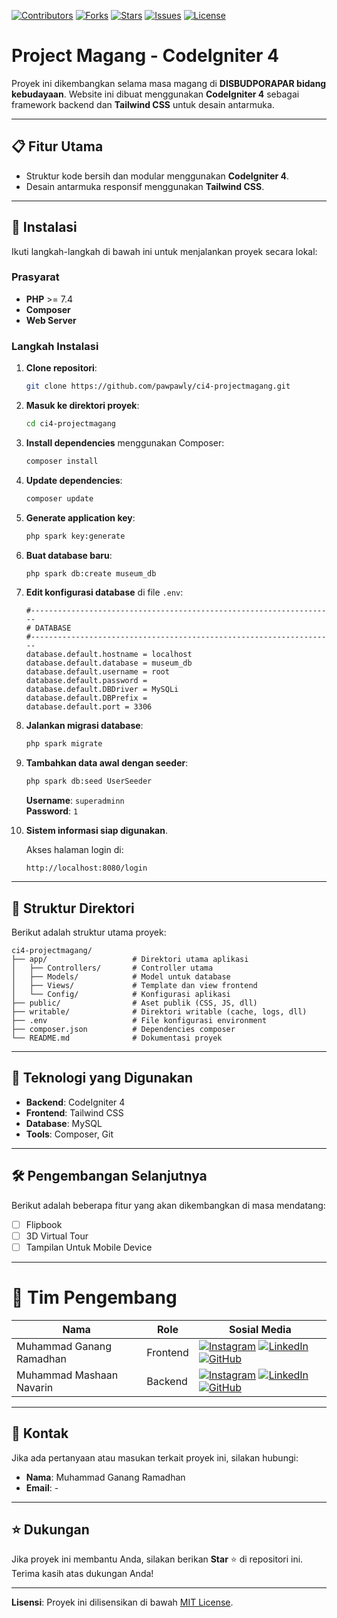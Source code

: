 [![Contributors](https://img.shields.io/github/contributors/pawpawly/ci4-projectmagang)](https://github.com/pawpawly/ci4-projectmagang/graphs/contributors)
[![Forks](https://img.shields.io/github/forks/pawpawly/ci4-projectmagang)](https://github.com/pawpawly/ci4-projectmagang/network/members)
[![Stars](https://img.shields.io/github/stars/pawpawly/ci4-projectmagang)](https://github.com/pawpawly/ci4-projectmagang/stargazers)
[![Issues](https://img.shields.io/github/issues/pawpawly/ci4-projectmagang)](https://github.com/pawpawly/ci4-projectmagang/issues)
[![License](https://img.shields.io/github/license/pawpawly/ci4-projectmagang)](LICENSE)

# Project Magang - CodeIgniter 4

Proyek ini dikembangkan selama masa magang di **DISBUDPORAPAR bidang kebudayaan**. Website ini dibuat menggunakan **CodeIgniter 4** sebagai framework backend dan **Tailwind CSS** untuk desain antarmuka.

---

## 📋 Fitur Utama
- Struktur kode bersih dan modular menggunakan **CodeIgniter 4**.
- Desain antarmuka responsif menggunakan **Tailwind CSS**.


---

## 🚀 Instalasi

Ikuti langkah-langkah di bawah ini untuk menjalankan proyek secara lokal:

### Prasyarat
- **PHP** >= 7.4
- **Composer**
- **Web Server** 

### Langkah Instalasi
1. **Clone repositori**:
   ```bash
   git clone https://github.com/pawpawly/ci4-projectmagang.git
   ```

2. **Masuk ke direktori proyek**:
   ```bash
   cd ci4-projectmagang
   ```

3. **Install dependencies** menggunakan Composer:
   ```bash
   composer install
   ```

4. **Update dependencies**:
   ```bash
   composer update
   ```

5. **Generate application key**:
   ```bash
   php spark key:generate
   ```

6. **Buat database baru**:
   ```bash
   php spark db:create museum_db
   ```

7. **Edit konfigurasi database** di file `.env`:
   ```plaintext
   #--------------------------------------------------------------------
   # DATABASE
   #--------------------------------------------------------------------
   database.default.hostname = localhost
   database.default.database = museum_db
   database.default.username = root
   database.default.password = 
   database.default.DBDriver = MySQLi
   database.default.DBPrefix =
   database.default.port = 3306
   ```

8. **Jalankan migrasi database**:
   ```bash
   php spark migrate
   ```

9. **Tambahkan data awal dengan seeder**:
   ```bash
   php spark db:seed UserSeeder
   ```
   **Username**: `superadminn`  
   **Password**: `1`

10. **Sistem informasi siap digunakan**.
    
    Akses halaman login di:
    ```
    http://localhost:8080/login
    ```

---

## 📂 Struktur Direktori
Berikut adalah struktur utama proyek:

```
ci4-projectmagang/
├── app/                   # Direktori utama aplikasi
│   ├── Controllers/       # Controller utama
│   ├── Models/            # Model untuk database
│   ├── Views/             # Template dan view frontend
│   └── Config/            # Konfigurasi aplikasi
├── public/                # Aset publik (CSS, JS, dll)
├── writable/              # Direktori writable (cache, logs, dll)
├── .env                   # File konfigurasi environment
├── composer.json          # Dependencies composer
└── README.md              # Dokumentasi proyek
```

---

## 🎨 Teknologi yang Digunakan
- **Backend**: CodeIgniter 4
- **Frontend**: Tailwind CSS
- **Database**: MySQL
- **Tools**: Composer, Git

---

## 🛠 Pengembangan Selanjutnya
Berikut adalah beberapa fitur yang akan dikembangkan di masa mendatang:
- [ ] Flipbook
- [ ] 3D Virtual Tour
- [ ] Tampilan Untuk Mobile Device

---

# 👥 Tim Pengembang
| Nama | Role | Sosial Media |
|------|------|--------------|
| Muhammad Ganang Ramadhan | Frontend | [![Instagram](https://img.shields.io/badge/Instagram-%23E4405F.svg?logo=Instagram&logoColor=white)](https://instagram.com/username) [![LinkedIn](https://img.shields.io/badge/LinkedIn-%230077B5.svg?style=flat&logo=linkedin&logoColor=white)](https://linkedin.com/in/username) [![GitHub](https://img.shields.io/badge/GitHub-%23121011.svg?logo=github&logoColor=white)](https://github.com/pawpawly) |
| Muhammad Mashaan Navarin | Backend | [![Instagram](https://img.shields.io/badge/Instagram-%23E4405F.svg?logo=Instagram&logoColor=white)](https://instagram.com/username) [![LinkedIn](https://img.shields.io/badge/LinkedIn-%230077B5.svg?style=flat&logo=linkedin&logoColor=white)](https://linkedin.com/in/username) [![GitHub](https://img.shields.io/badge/GitHub-%23121011.svg?logo=github&logoColor=white)](https://github.com/RinnHehe) |

---

## 📧 Kontak
Jika ada pertanyaan atau masukan terkait proyek ini, silakan hubungi:

- **Nama**: Muhammad Ganang Ramadhan
- **Email**: - 

---

## ⭐ Dukungan
Jika proyek ini membantu Anda, silakan berikan **Star** ⭐ di repositori ini. Terima kasih atas dukungan Anda!

---

**Lisensi**: Proyek ini dilisensikan di bawah [MIT License](LICENSE).
